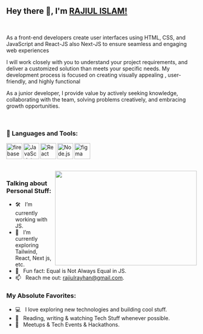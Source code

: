 ## Hey there 👋, I'm [RAJIUL ISLAM!](https://github.com/iampavangandhi/)

<br>
<p>As a front-end developers create user interfaces using HTML, CSS, and JavaScript and React-JS also Next-JS to ensure seamless and engaging web experiences</p>
<p>I will work closely with you to understand your project requirements, and deliver a customized solution than meets your specific needs. My development process is focused on creating visually appealing , user-friendly, and highly functional</p>
<p>As a junior developer, I provide value by actively seeking knowledge, collaborating with the team, solving problems creatively, and embracing growth opportunities. </p>
<p></p>
<br>

### 🔨 Languages and Tools:

<a href="https://firebase.google.com/" target="_blank"> <img align="left" src="https://raw.githubusercontent.com/rahul-jha98/github_readme_icons/main/language_and_tools/square/firebase/firebase.svg" alt="firebase" height ="42px"/> </a>
<a href="https://developer.mozilla.org/en-US/docs/Web/JavaScript" target="_blank"> <img align="left" alt="JavaScript" height ="42px"  src="https://raw.githubusercontent.com/rahul-jha98/github_readme_icons/main/language_and_tools/square/javascript/javascript.svg"> </a>

<a href="https://reactjs.org/" target="_blank"> <img align="left" alt="React" height ="42px" src="https://raw.githubusercontent.com/rahul-jha98/github_readme_icons/main/language_and_tools/square/react/react.svg"></a>
<a href="https://nodejs.org" target="_blank"><img align="left" alt="Node.js" height ="42px" src="https://raw.githubusercontent.com/rahul-jha98/github_readme_icons/main/language_and_tools/square/node/node.svg"></a>
 
<a href="https://www.figma.com/" target="_blank"> <img src="https://raw.githubusercontent.com/rahul-jha98/github_readme_icons/main/language_and_tools/square/figma/figma.svg" alt="figma" height='42px'/> </a>

<br>
<img align="right" height="250" width="375" alt="" src="https://raw.githubusercontent.com/iampavangandhi/iampavangandhi/master/gifs/coder.gif" />

### Talking about Personal Stuff:

- 🛠 &nbsp; I’m currently working with JS.
- 🚀 &nbsp; I’m currently exploring Tailwind, React, Next js, etc. 
- 👾 &nbsp; Fun fact: Equal is Not Always Equal in JS.
- 📫 &nbsp; Reach me out: rajiulrayhan@gmail.com.

### My Absolute Favorites:

- 💻 &nbsp; I love exploring new technologies and building cool stuff.
- 📰 &nbsp; Reading, writing & watching Tech Stuff whenever possible.
- 🍕 &nbsp; Meetups & Tech Events & Hackathons.

